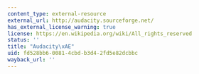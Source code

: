 ```yaml
---
content_type: external-resource
external_url: http://audacity.sourceforge.net/
has_external_license_warning: true
license: https://en.wikipedia.org/wiki/All_rights_reserved
status: ''
title: "Audacity\xAE"
uid: fd528bb6-0081-4cbd-b3d4-2fd5e82dcbbc
wayback_url: ''
---
```

